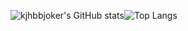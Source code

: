 
![kjhbbjoker's GitHub stats](https://github-readme-stats.vercel.app/api?username=kjhbbjoker&show_icons=true&theme=synthwave)![Top Langs](https://github-readme-stats.vercel.app/api/top-langs/?username=kjhbbjoker&layout=compact&&show_icons=true&theme=synthwave)
<!--
**kjhbbjoker/kjhbbjoker** is a ✨ _special_ ✨ repository because its `README.md` (this file) appears on your GitHub profile.

Here are some ideas to get you started:

- 🔭 I’m currently working on ...
- 🌱 I’m currently learning ...
- 👯 I’m looking to collaborate on ...
- 🤔 I’m looking for help with ...
- 💬 Ask me about ...
- 📫 How to reach me: ...
- 😄 Pronouns: ...
- ⚡ Fun fact: ...
-->
